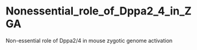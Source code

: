 # Nonessential_role_of_Dppa2_4_in_ZGA
Non-essential role of Dppa2/4 in mouse zygotic genome activation
